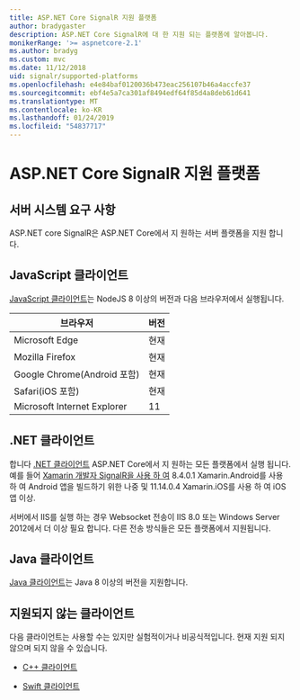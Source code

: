 ```yaml
---
title: ASP.NET Core SignalR 지원 플랫폼
author: bradygaster
description: ASP.NET Core SignalR에 대 한 지원 되는 플랫폼에 알아봅니다.
monikerRange: '>= aspnetcore-2.1'
ms.author: bradyg
ms.custom: mvc
ms.date: 11/12/2018
uid: signalr/supported-platforms
ms.openlocfilehash: e4e84baf0120036b473eac256107b46a4accfe37
ms.sourcegitcommit: ebf4e5a7ca301af8494edf64f85d4a8deb61d641
ms.translationtype: MT
ms.contentlocale: ko-KR
ms.lasthandoff: 01/24/2019
ms.locfileid: "54837717"
---
```

# <a name="aspnet-core-signalr-supported-platforms"></a>ASP.NET Core SignalR 지원 플랫폼

## <a name="server-system-requirements"></a>서버 시스템 요구 사항

ASP.NET core SignalR은 ASP.NET Core에서 지 원하는 서버 플랫폼을 지원 합니다.

## <a name="javascript-client"></a>JavaScript 클라이언트

[JavaScript 클라이언트](https://www.npmjs.com/package/@aspnet/signalr)는 NodeJS 8 이상의 버전과 다음 브라우저에서 실행됩니다.

| 브라우저                         | 버전 |
| ------------------------------- | ------- |
| Microsoft Edge                  | 현재 |
| Mozilla Firefox                 | 현재 |
| Google Chrome(Android 포함) | 현재 |
| Safari(iOS 포함)            | 현재 |
| Microsoft Internet Explorer     | 11      |
 
## <a name="net-client"></a>.NET 클라이언트

합니다 [.NET 클라이언트](https://www.nuget.org/packages/Microsoft.AspNetCore.SignalR/) ASP.NET Core에서 지 원하는 모든 플랫폼에서 실행 됩니다. 예를 들어 [Xamarin 개발자 SignalR을 사용 하 여](https://github.com/aspnet/Announcements/issues/305) 8.4.0.1 Xamarin.Android를 사용 하 여 Android 앱을 빌드하기 위한 나중 및 11.14.0.4 Xamarin.iOS를 사용 하 여 iOS 앱 이상.

서버에서 IIS를 실행 하는 경우 Websocket 전송이 IIS 8.0 또는 Windows Server 2012에서 더 이상 필요 합니다. 다른 전송 방식들은 모든 플랫폼에서 지원됩니다.

## <a name="java-client"></a>Java 클라이언트

[Java 클라이언트](https://search.maven.org/artifact/com.microsoft.aspnet/signalr)는 Java 8 이상의 버전을 지원합니다.

## <a name="unsupported-clients"></a>지원되지 않는 클라이언트

다음 클라이언트는 사용할 수는 있지만 실험적이거나 비공식적입니다. 현재 지원 되지 않으며 되지 않을 수 있습니다.

* [C++ 클라이언트](https://github.com/aspnet/SignalR/tree/master/clients/cpp)

* [Swift 클라이언트](https://github.com/moozzyk/SignalR-Client-Swift)
